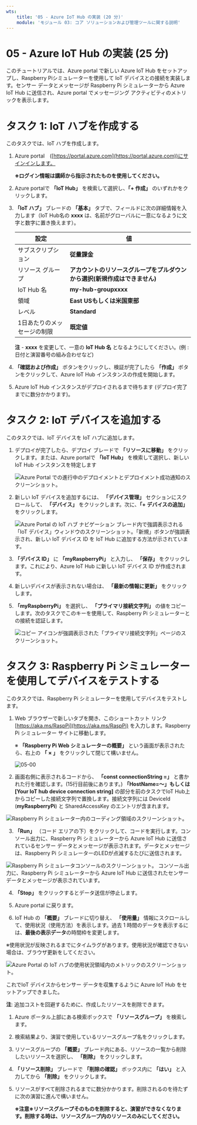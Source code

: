 ```yaml
---
wts:
    title: '05 - Azure IoT Hub の実装 (20 分)'
    module: 'モジュール 03: コア ソリューションおよび管理ツールに関する説明'
---
```

# 05 - Azure IoT Hub の実装 (25 分)

このチュートリアルでは、Azure portal で新しい Azure IoT Hub をセットアップし、Raspberry Piシミュレーターを使用して IoT デバイスとの接続を実装します。センサー データとメッセージが Raspberry Pi シミュレーターから Azure IoT Hub に送信され、Azure portal でメッセージング アクティビティのメトリックを表示します。

# タスク 1: IoT ハブを作成する 

このタスクでは、IoT ハブを作成します。 

1. Azure portal　([https://portal.azure.com](https://portal.azure.com))にサインインします。

    **※ログイン情報は講師から指示されたものを使用してください。**

2. Azure portalで **「IoT Hub」** を検索して選択し、**「+ 作成」** のいずれかをクリックします。

3.  **「IoT ハブ」** ブレードの **「基本」** タブで、フィールドに次の詳細情報を入力します（IoT Hub名の **xxxx** は、名前がグローバルに一意になるように文字と数字に置き換えます）。

    | 設定 | 値 |
    |--|--|
    | サブスクリプション | **従量課金** |
    | リソース グループ | **アカウントのリソースグループをプルダウンから選択(新規作成はできません)** |
    | IoT Hub 名 | **my-hub-groupxxxx** |
    | 領域 | **East USもしくは米国東部** |
    | レベル | **Standard** |
    | 1日あたりのメッセージの制限 | **既定値** |

    **注** -  **xxxx** を変更して、一意の **IoT Hub 名** となるようにしてください。(例 : 日付と演習番号の組み合わせなど)

4.  **「確認および作成」** ボタンをクリックし、検証が完了したら **「作成」**  ボタンをクリックして、Azure IoT Hub インスタンスの作成を開始します。

5. Azure IoT Hub インスタンスがデプロイされるまで待ちます (デプロイ完了までに数分かかります)。

# タスク 2: IoT デバイスを追加する

このタスクでは、IoT デバイスを IoT ハブに追加します。 

1. デプロイが完了したら、デプロイ ブレードで  **「リソースに移動」** をクリックします。または、Azure portalで **「IoT Hub」** を検索して選択し、新しい IoT Hub インスタンスを特定します

	![Azure Portal での進行中のデプロイメントとデプロイメント成功通知のスクリーンショット。](./images/0601.png)

2. 新しい IoT デバイスを追加するには、 **「デバイス管理」** セクションにスクロールして、 **「デバイス」**  をクリックします。次に、**「+ デバイスの追加」** をクリックします。

	![Azure Portal の IoT ハブ ナビゲーション ブレード内で強調表示される「IoT デバイス」ウィンドウのスクリーンショット。「新規」ボタンが強調表示され、新しい IoT デバイス ID を IoT Hub に追加する方法が示されています。](./images/0602.png)

3.  **「デバイス ID」** に  **「myRaspberryPi」** と入力し、 **「保存」** をクリックします。これにより、Azure IoT Hub に新しい IoT デバイス ID が作成されます。

4. 新しいデバイスが表示されない場合は、 **「最新の情報に更新」** をクリックします。 

5.  **「myRaspberryPi」** を選択し、 **「プライマリ接続文字列」** の値をコピーします。次のタスクでこのキーを使用して、Raspberry Pi シミュレーターとの接続を認証します。

	![コピー アイコンが強調表示された「プライマリ接続文字列」ページのスクリーンショット。](./images/0603.png)

# タスク 3: Raspberry Pi シミュレーターを使用してデバイスをテストする

このタスクでは、Raspberry Pi シミュレーターを使用してデバイスをテストします。 

1. Web ブラウザーで新しいタブを開き、このショートカット リンク [https://aka.ms/RaspPi](https://aka.ms/RaspPi) を入力します。Raspberry Pi シミュレーター サイトに移動します。

   ※ **「Raspberry Pi Web シミュレーターの概要」** という画面が表示されたら、右上の **「 × 」** をクリックして閉じて構いません。

   ![05-00](./images/05-00.png)

2. 画面右側に表示されるコードから、 **「const connectionString =」** と書かれた行を確認します。(15行目前後にあります。) **「HostName=～」もしくは[Your IoT hub device connection string]** の部分を前のタスクでIoT Hub上からコピーした接続文字列で置換します。接続文字列には DeviceId (**myRaspberryPi**) と SharedAccessKey のエントリが含まれます。

  ![Raspberry Pi シミュレーター内のコーディング領域のスクリーンショット。](./images/0604.png)

3.  **「Run」** （コード エリアの下）をクリックして、コードを実行します。コンソール出力に、Raspberry Pi シミュレーターから Azure IoT Hub に送信されているセンサー データとメッセージが表示されます。データとメッセージは、Raspberry Pi シミュレーターのLEDが点滅するたびに送信されます。 

  ![Raspberry Pi シミュレータコンソールのスクリーンショット。  コンソール出力に、Raspberry Pi シミュレーターから Azure IoT Hub に送信されたセンサー データとメッセージが表示されています。](./images/0605.png)

4.  **「Stop」** をクリックするとデータ送信が停止します。

5. Azure portal に戻ります。

6. IoT Hub の **「概要」** ブレードに切り替え、 **「使用量」** 情報にスクロールして、使用状況（使用方法）を表示します。過去 1 時間のデータを表示するには、**最後の表示データ**の時間枠を変更します。

  ※使用状況が反映されるまでにタイムラグがあります。使用状況が確認できない場合は、ブラウザ更新をしてください。

  ![Azure Portal の IoT ハブの使用状況領域内のメトリックのスクリーンショット。](./images/0606.png)


これでIoT デバイスからセンサー データを収集するように Azure IoT Hub をセットアップできました。

**注**: 追加コストを回避するために、作成したリソースを削除できます。

1. Azure ポータル上部にある検索ボックスで **「リソースグループ」** を検索します。

2. 検索結果より、演習で使用しているリソースグループ名をクリックします。

3. リソースグループの **「概要」** ブレード内にある、リソースの一覧から削除したいリソースを選択し、 **「削除」** をクリックします。

4. **「リソース削除」** ブレードで **「削除の確認」** ボックス内に **「はい」** と入力してから **「削除」** をクリックします。

5. リソースがすべて削除されるまでに数分かかります。削除されるのを待たずに次の演習に進んで構いません。

   **※注意※リソースグループそのものを削除すると、演習ができなくなります。削除する時は、リソースグループ内のリソースのみにしてください。**
